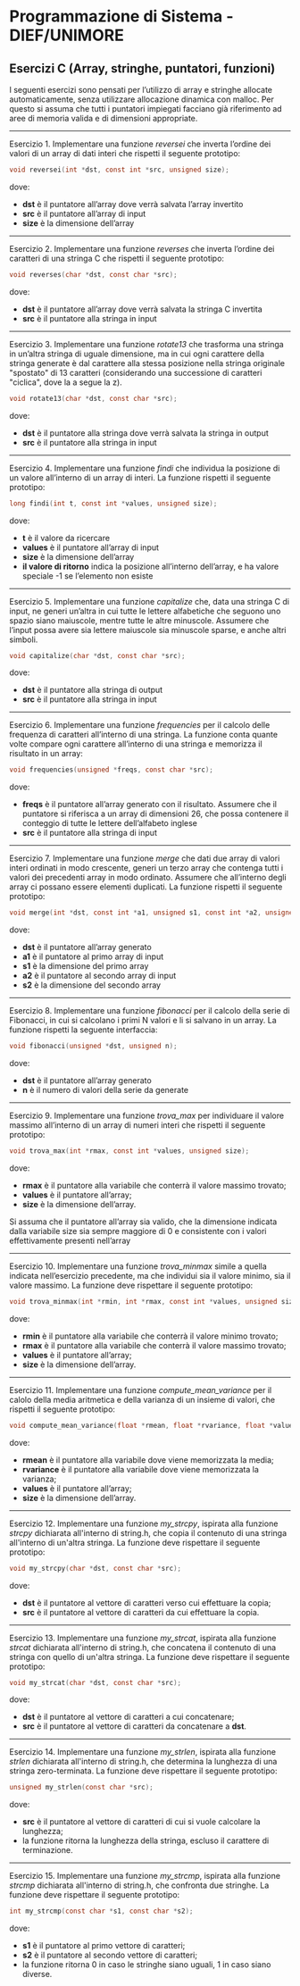 ﻿# Programmazione di Sistema - DIEF/UNIMORE

## Esercizi C (Array, stringhe, puntatori, funzioni)
I seguenti esercizi sono pensati per l’utilizzo di array e stringhe allocate automaticamente, senza utilizzare allocazione dinamica con malloc. Per questo si assuma che tutti i puntatori impiegati facciano già riferimento ad aree di memoria valida e di dimensioni appropriate.

---

Esercizio 1. Implementare una funzione *reversei* che inverta l’ordine dei valori di un array di dati interi che rispetti il seguente prototipo:

```c
void reversei(int *dst, const int *src, unsigned size);
```

dove:

   * **dst** è il puntatore all’array dove verrà salvata l’array invertito
   * **src** è il puntatore all’array di input
   * **size** è la dimensione dell’array

---

Esercizio 2. Implementare una funzione *reverses* che inverta l’ordine dei caratteri di una stringa C che rispetti il seguente prototipo:

```c
void reverses(char *dst, const char *src);
```   

dove:

* **dst** è il puntatore all’array dove verrà salvata la stringa C invertita
* **src** è il puntatore alla stringa in input

---

Esercizio 3. Implementare una funzione *rotate13* che trasforma una stringa in un’altra stringa di uguale dimensione, ma in cui ogni carattere della stringa generate è dal carattere alla stessa posizione nella stringa originale "spostato" di 13 caratteri (considerando una successione di caratteri "ciclica", dove la a segue la z).

```c
void rotate13(char *dst, const char *src);
```

dove:

* **dst** è il puntatore alla stringa dove verrà salvata la stringa in output
* **src** è il puntatore alla stringa in input

---

Esercizio 4. Implementare una funzione *findi* che individua la posizione di un valore all’interno di un array di interi. La funzione rispetti il seguente prototipo:

```c
long findi(int t, const int *values, unsigned size);
```

dove:

* **t** è il valore da ricercare
* **values** è il puntatore all’array di input
* **size** è la dimensione dell’array
* **il valore di ritorno** indica la posizione all’interno dell’array, e ha valore speciale -1 se l’elemento non esiste

---

Esercizio 5. Implementare una funzione *capitalize* che, data una stringa C di input, ne generi un’altra in cui tutte le lettere alfabetiche che seguono uno spazio siano maiuscole, mentre tutte le altre minuscole. Assumere che l’input possa avere sia lettere maiuscole sia minuscole sparse, e anche altri simboli.

```c
void capitalize(char *dst, const char *src);
```

dove:

* **dst** è il puntatore alla stringa di output
* **src** è il puntatore alla stringa in input

---

Esercizio 6. Implementare una funzione *frequencies* per il calcolo delle frequenza di caratteri all’interno di una stringa. La funzione conta quante volte compare ogni carattere all’interno di una stringa e memorizza il risultato in un array:

```c
void frequencies(unsigned *freqs, const char *src);
```

dove:

* **freqs** è il puntatore all’array generato con il risultato. Assumere che il puntatore si riferisca a un array di dimensioni 26, che possa contenere il conteggio di tutte le lettere dell’alfabeto inglese
* **src** è il puntatore alla stringa di input

---

Esercizio 7. Implementare una funzione *merge* che dati due array di valori interi ordinati in modo crescente, generi un terzo array che contenga tutti i valori dei precedenti array in modo ordinato. Assumere che all’interno degli array ci possano essere elementi duplicati. La funzione rispetti il seguente prototipo:

```c
void merge(int *dst, const int *a1, unsigned s1, const int *a2, unsigned s2);
```

dove:

* **dst** è il puntatore all’array generato
* **a1** è il puntatore al primo array di input
* **s1** è la dimensione del primo array
* **a2** è il puntatore al secondo array di input
* **s2** è la dimensione del secondo array

---

Esercizio 8. Implementare una funzione *fibonacci* per il calcolo della serie di Fibonacci, in cui si calcolano i primi N valori e li si salvano in un array. La funzione rispetti la seguente interfaccia:

```c
void fibonacci(unsigned *dst, unsigned n);
```

dove:

* **dst** è il puntatore all’array generato
* **n** è il numero di valori della serie da generate

---

Esercizio 9. Implementare una funzione *trova_max* per individuare il valore massimo all’interno di un array di numeri interi che rispetti il seguente prototipo:

```c
void trova_max(int *rmax, const int *values, unsigned size);
```

dove:

* **rmax** è il puntatore alla variabile che conterrà il valore massimo trovato;
* **values** è il puntatore all’array;
* **size** è la dimensione dell’array.

Si assuma che il puntatore all’array sia valido, che la dimensione indicata dalla variabile size sia sempre maggiore di 0 e consistente con i valori effettivamente presenti nell’array

---

Esercizio 10. Implementare una funzione *trova_minmax* simile a quella indicata nell’esercizio precedente, ma che individui sia il valore minimo, sia il valore massimo. La funzione deve rispettare il seguente prototipo:

```c
void trova_minmax(int *rmin, int *rmax, const int *values, unsigned size);
```

dove:

* **rmin** è il puntatore alla variabile che conterrà il valore minimo trovato;
* **rmax** è il puntatore alla variabile che conterrà il valore massimo trovato;
* **values** è il puntatore all’array;
* **size** è la dimensione dell’array.
---

Esercizio 11. Implementare una funzione *compute_mean_variance* per il calolo della media aritmetica e della varianza di un insieme di valori, che rispetti il seguente prototipo:

```c
void compute_mean_variance(float *rmean, float *rvariance, float *values, unsigned size);
```

dove:

* **rmean** è il puntatore alla variabile dove viene memorizzata la media;
* **rvariance** è il puntatore alla variabile dove viene memorizzata la varianza;
* **values** è il puntatore all’array;
* **size** è la dimensione dell’array.

---

Esercizio 12. Implementare una funzione *my_strcpy*, ispirata alla funzione *strcpy* dichiarata all'interno di string.h, che copia il contenuto di una stringa all'interno di un'altra stringa. La funzione deve rispettare il seguente prototipo:

```c
void my_strcpy(char *dst, const char *src);
```

dove:

* **dst** è il puntatore al vettore di caratteri verso cui effettuare la copia;
* **src** è il puntatore al vettore di caratteri da cui effettuare la copia.

---

Esercizio 13. Implementare una funzione *my_strcat*, ispirata alla funzione *strcat* dichiarata all'interno di string.h, che concatena il contenuto di una stringa con quello di un'altra stringa. La funzione deve rispettare il seguente prototipo:

```c
void my_strcat(char *dst, const char *src);
```

dove:

* **dst** è il puntatore al vettore di caratteri a cui concatenare;
* **src** è il puntatore al vettore di caratteri da concatenare a **dst**.

---

Esercizio 14. Implementare una funzione *my_strlen*, ispirata alla funzione *strlen* dichiarata all'interno di string.h, che determina la lunghezza di una stringa zero-terminata. La funzione deve rispettare il seguente prototipo:

```c
unsigned my_strlen(const char *src);
```

dove:

* **src** è il puntatore al vettore di caratteri di cui si vuole calcolare la lunghezza;
* la funzione ritorna la lunghezza della stringa, escluso il carattere di terminazione.

---

Esercizio 15. Implementare una funzione *my_strcmp*, ispirata alla funzione *strcmp* dichiarata all'interno di string.h, che confronta due stringhe. La funzione deve rispettare il seguente prototipo:

```c
int my_strcmp(const char *s1, const char *s2);
```

dove:

* **s1** è il puntatore al primo vettore di caratteri;
* **s2** è il puntatore al secondo vettore di caratteri;
* la funzione ritorna 0 in caso le stringhe siano uguali, 1 in caso siano diverse.


